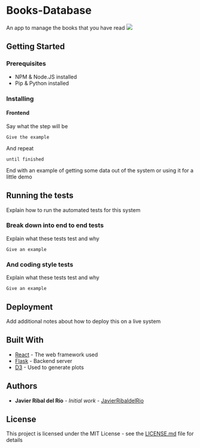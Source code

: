 # Books-Database
An app to manage the books that you have read
[![](https://balena.io/deploy.svg)](https://dashboard.balena-cloud.com/deploy?repoUrl=https://github.com/JavierRibaldelRio/Books-Database)


## Getting Started


### Prerequisites

- NPM & Node.JS installed
- Pip & Python installed

### Installing

#### Frontend
Say what the step will be

```
Give the example
```

And repeat

```
until finished
```

End with an example of getting some data out of the system or using it for a little demo

## Running the tests

Explain how to run the automated tests for this system

### Break down into end to end tests

Explain what these tests test and why

```
Give an example
```

### And coding style tests

Explain what these tests test and why

```
Give an example
```

## Deployment

Add additional notes about how to deploy this on a live system

## Built With

* [React](https://react.dev/) - The web framework used
* [Flask](https://flask.palletsprojects.com/en/2.3.x/) - Backend server
* [D3](https://d3js.org/) - Used to generate plots



## Authors

* **Javier Ribal del Río** - *Initial work* - [JavierRibaldelRio](https://github.com/JavierRibaldelRio)

## License

This project is licensed under the MIT License - see the [LICENSE.md](LICENSE.md) file for details


